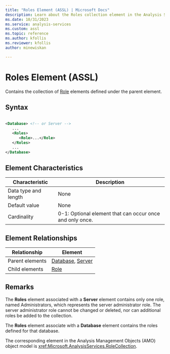 ```yaml
---
title: "Roles Element (ASSL) | Microsoft Docs"
description: Learn about the Roles collection element in the Analysis Services Scripting Language (ASSL) schema.
ms.date: 10/31/2023
ms.service: analysis-services
ms.custom: assl
ms.topic: reference
ms.author: kfollis
ms.reviewer: kfollis
author: minewiskan

---
```

# Roles Element (ASSL)

  Contains the collection of [Role](../objects/role-element-assl.md) elements defined under the parent element.  
  
## Syntax  
  
```xml  
  
<Database> <!-- or Server -->  
   ...  
   <Roles>  
      <Role>...</Role>  
   </Roles>  
   ...  
</Database>  
```  
  
## Element Characteristics  
  
|Characteristic|Description|  
|--------------------|-----------------|  
|Data type and length|None|  
|Default value|None|  
|Cardinality|0-1: Optional element that can occur once and only once.|  
  
## Element Relationships  
  
|Relationship|Element|  
|------------------|-------------|  
|Parent elements|[Database](../objects/database-element-assl.md), [Server](../objects/server-element-assl.md)|  
|Child elements|[Role](../objects/role-element-assl.md)|  
  
## Remarks  
 The **Roles** element associated with a **Server** element contains only one role, named Administrators, which represents the server administrator role. The server administrator role cannot be changed or deleted, nor can additional roles be added to the collection.  
  
 The **Roles** element associate with a **Database** element contains the roles defined for that database.  
  
 The corresponding element in the Analysis Management Objects (AMO) object model is <xref:Microsoft.AnalysisServices.RoleCollection>.  
